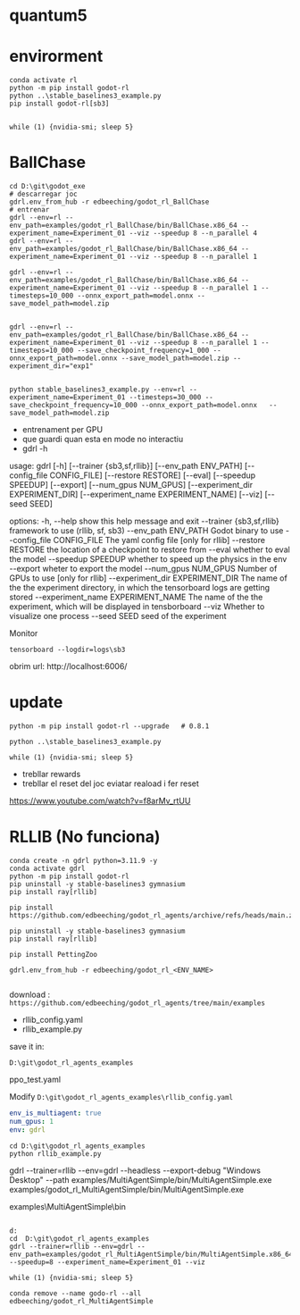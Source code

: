 # quantum5

# envirorment

```shell
conda activate rl
python -m pip install godot-rl
python ..\stable_baselines3_example.py
pip install godot-rl[sb3]


while (1) {nvidia-smi; sleep 5}
```

# BallChase

```shell
cd D:\git\godot_exe
# descarregar joc
gdrl.env_from_hub -r edbeeching/godot_rl_BallChase
# entrenar
gdrl --env=rl --env_path=examples/godot_rl_BallChase/bin/BallChase.x86_64 --experiment_name=Experiment_01 --viz --speedup 8 --n_parallel 4
gdrl --env=rl --env_path=examples/godot_rl_BallChase/bin/BallChase.x86_64 --experiment_name=Experiment_01 --viz --speedup 8 --n_parallel 1

gdrl --env=rl --env_path=examples/godot_rl_BallChase/bin/BallChase.x86_64 --experiment_name=Experiment_01 --viz --speedup 8 --n_parallel 1 --timesteps=10_000 --onnx_export_path=model.onnx --save_model_path=model.zip


gdrl --env=rl --env_path=examples/godot_rl_BallChase/bin/BallChase.x86_64 --experiment_name=Experiment_01 --viz --speedup 8 --n_parallel 1 --timesteps=10_000 --save_checkpoint_frequency=1_000 --onnx_export_path=model.onnx --save_model_path=model.zip --experiment_dir="exp1"


python stable_baselines3_example.py --env=rl --experiment_name=Experiment_01 --timesteps=30_000 --save_checkpoint_frequency=10_000 --onnx_export_path=model.onnx   --save_model_path=model.zip 

````

- entrenament per GPU
- que guardi quan esta en mode no interactiu
- gdrl -h

usage: gdrl [-h] [--trainer {sb3,sf,rllib}] [--env_path ENV_PATH] [--config_file CONFIG_FILE] [--restore RESTORE] [--eval] [--speedup SPEEDUP] [--export] [--num_gpus NUM_GPUS] [--experiment_dir EXPERIMENT_DIR]
			[--experiment_name EXPERIMENT_NAME] [--viz] [--seed SEED]

options:
  -h, --help            show this help message and exit
  --trainer {sb3,sf,rllib}
						framework to use (rllib, sf, sb3)
  --env_path ENV_PATH   Godot binary to use
  --config_file CONFIG_FILE
						The yaml config file [only for rllib]
  --restore RESTORE     the location of a checkpoint to restore from
  --eval                whether to eval the model
  --speedup SPEEDUP     whether to speed up the physics in the env
  --export              wheter to export the model
  --num_gpus NUM_GPUS   Number of GPUs to use [only for rllib]
  --experiment_dir EXPERIMENT_DIR
						The name of the the experiment directory, in which the tensorboard logs are getting stored
  --experiment_name EXPERIMENT_NAME
						The name of the the experiment, which will be displayed in tensborboard
  --viz                 Whether to visualize one process
  --seed SEED           seed of the experiment

Monitor

```shell
tensorboard --logdir=logs\sb3
```

obrim url: http://localhost:6006/


# update

```shell
python -m pip install godot-rl --upgrade   # 0.8.1

```


```shell
python ..\stable_baselines3_example.py

while (1) {nvidia-smi; sleep 5}
```

- trebllar rewards
- trebllar el reset del joc eviatar reaload i fer reset

https://www.youtube.com/watch?v=f8arMv_rtUU



# RLLIB (No funciona)

```shell
conda create -n gdrl python=3.11.9 -y
conda activate gdrl 
python -m pip install godot-rl
pip uninstall -y stable-baselines3 gymnasium
pip install ray[rllib]

pip install https://github.com/edbeeching/godot_rl_agents/archive/refs/heads/main.zip 

pip uninstall -y stable-baselines3 gymnasium
pip install ray[rllib]

pip install PettingZoo

gdrl.env_from_hub -r edbeeching/godot_rl_<ENV_NAME>


```

download :
`https://github.com/edbeeching/godot_rl_agents/tree/main/examples`

- rllib_config.yaml
- rllib_example.py

save it in:

`D:\git\godot_rl_agents_examples`

ppo_test.yaml


Modify `D:\git\godot_rl_agents_examples\rllib_config.yaml`

```yaml
env_is_multiagent: true
num_gpus: 1
env: gdrl

```

```shell
cd D:\git\godot_rl_agents_examples
python rllib_example.py
```
gdrl --trainer=rllib --env=gdrl  --headless --export-debug "Windows Desktop" --path examples/MultiAgentSimple/bin/MultiAgentSimple.exe
examples/godot_rl_MultiAgentSimple/bin/MultiAgentSimple.exe

examples\MultiAgentSimple\bin

```shell

d:
cd  D:\git\godot_rl_agents_examples
gdrl --trainer=rllib --env=gdrl --env_path=examples/godot_rl_MultiAgentSimple/bin/MultiAgentSimple.x86_64 --speedup=8 --experiment_name=Experiment_01 --viz

while (1) {nvidia-smi; sleep 5}
```
	conda remove --name godo-rl --all
	edbeeching/godot_rl_MultiAgentSimple
